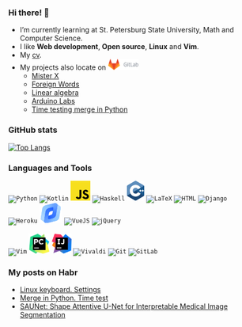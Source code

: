 ### Hi there! 🦡
* I’m currently learning at St. Petersburg State University, Math and Computer Science.
* I like **Web development**, **Open source**, **Linux** and **Vim**.
* My [cv](https://github.com/tamarinvs19/Tamarin_Vyacheslav_cv).
* My projects also locate on <a href="https://gitlab.com/tamarinvs19"> <img alt="GitLab" height=22px src="https://raw.githubusercontent.com/tamarinvs19/tamarinvs19/master/imgs/gitlab.png"></a>
  - [Mister X](https://gitlab.com/tamarinvs19/misterX)
  - [Foreign Words](https://gitlab.com/tamarinvs19/foreign_words)
  - [Linear algebra](https://gitlab.com/tamarinvs19/linear_algebra)
  - [Arduino Labs](https://gitlab.com/arduino-labs1)
  - [Time testing merge in Python](https://gitlab.com/tamarinvs19/python-merge)

### GitHub stats
[![Top Langs](https://github-readme-stats.vercel.app/api/top-langs/?username=tamarinvs19&layout=compact&langs_count=8)](https://github.com/anuraghazra/github-readme-stats)

### Languages and Tools
<p>
<code><img alt="Python" height=40px src="https://www.vectorlogo.zone/logos/python/python-icon.svg"></code>
<code><img alt="Kotlin" height=40px src="https://www.vectorlogo.zone/logos/kotlinlang/kotlinlang-icon.svg"></code>
<code><img alt="JS" height=40px src="https://raw.githubusercontent.com/tamarinvs19/tamarinvs19/master/imgs/js.png"></code>
<code><img alt="Haskell" height=40px src="https://www.vectorlogo.zone/logos/haskell/haskell-icon.svg"></code>
<code><img alt="C++" height=40px src="https://raw.githubusercontent.com/tamarinvs19/tamarinvs19/master/imgs/cpp.svg"></code>
<code><img alt="LaTeX" height=40px src="https://github.com/file-icons/icons/blob/master/svg/LaTeX.svg"></code>
<code><img alt="HTML" height=40px src="https://www.vectorlogo.zone/logos/w3_html5/w3_html5-icon.svg"></code>
<code><img alt="Django" height=40px src="https://www.vectorlogo.zone/logos/djangoproject/djangoproject-icon.svg"></code>
<code><img alt="Heroku" height=40px src="https://www.vectorlogo.zone/logos/heroku/heroku-icon.svg"></code>
<code><img alt="Yandex.Cloud" height=40px src="https://raw.githubusercontent.com/tamarinvs19/tamarinvs19/master/imgs/yandex_cloud.png"></code>
<code><img alt="VueJS" height=40px src="https://www.vectorlogo.zone/logos/vuejs/vuejs-icon.svg"></code>
<code><img alt="jQuery" height=40px src="https://www.vectorlogo.zone/logos/jquery/jquery-vertical.svg"></code>
<br/><br/>
<code><img alt="Vim" height=40px src="https://www.vectorlogo.zone/logos/vim/vim-icon.svg"></code> 
<code><img alt="PyCharm" height=40px src="https://raw.githubusercontent.com/tamarinvs19/tamarinvs19/master/imgs/pycharm.png"></code> 
<code><img alt="IntelliJ" height=40px src="https://raw.githubusercontent.com/tamarinvs19/tamarinvs19/master/imgs/intellij.png"></code> 
<code><img alt="Vivaldi" height=40px src="https://www.vectorlogo.zone/logos/vivaldi/vivaldi-icon.svg"></code>
<code><img alt="Git" height=40px src="https://www.vectorlogo.zone/logos/git-scm/git-scm-icon.svg"></code>
<code><img alt="GitLab" height=40px src="https://www.vectorlogo.zone/logos/gitlab/gitlab-icon.svg"></code>
</p>
  
### My posts on Habr
* [Linux keyboard. Settings](https://habr.com/ru/post/486872/)
* [Merge in Python. Time test](https://habr.com/ru/post/510970/)
* [SAUNet: Shape Attentive U-Net for Interpretable Medical Image Segmentation](https://habr.com/ru/post/666478/)
